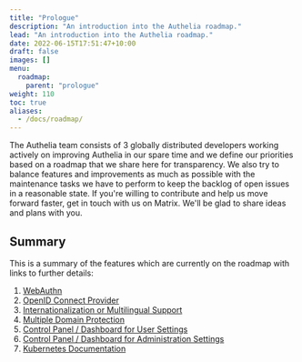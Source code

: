 ```yaml
---
title: "Prologue"
description: "An introduction into the Authelia roadmap."
lead: "An introduction into the Authelia roadmap."
date: 2022-06-15T17:51:47+10:00
draft: false
images: []
menu:
  roadmap:
    parent: "prologue"
weight: 110
toc: true
aliases:
  - /docs/roadmap/
---
```


The Authelia team consists of 3 globally distributed developers working actively on improving Authelia in our spare time
and we define our priorities based on a roadmap that we share here for transparency. We also try to balance features and
improvements as much as possible with the maintenance tasks we have to perform to keep the backlog of open issues in a
reasonable state. If you're willing to contribute and help us move forward faster, get in touch with us on Matrix. We'll
be glad to share ideas and plans with you.

## Summary

This is a summary of the features which are currently on the roadmap with links to further details:

1. [WebAuthn](../active/webauthn.md)
2. [OpenID Connect Provider](../active/openid-connect.md)
3. [Internationalization or Multilingual Support](../active/internationalization.md)
4. [Multiple Domain Protection](../active/multi-domain-protection.md)
5. [Control Panel / Dashboard for User  Settings](../active/dashboard-control-panel-for-users.md)
6. [Control Panel / Dashboard for Administration Settings](../active/dashboard-control-panel-for-admins.md)
7. [Kubernetes Documentation](../active/kubernetes-documentation.md)
